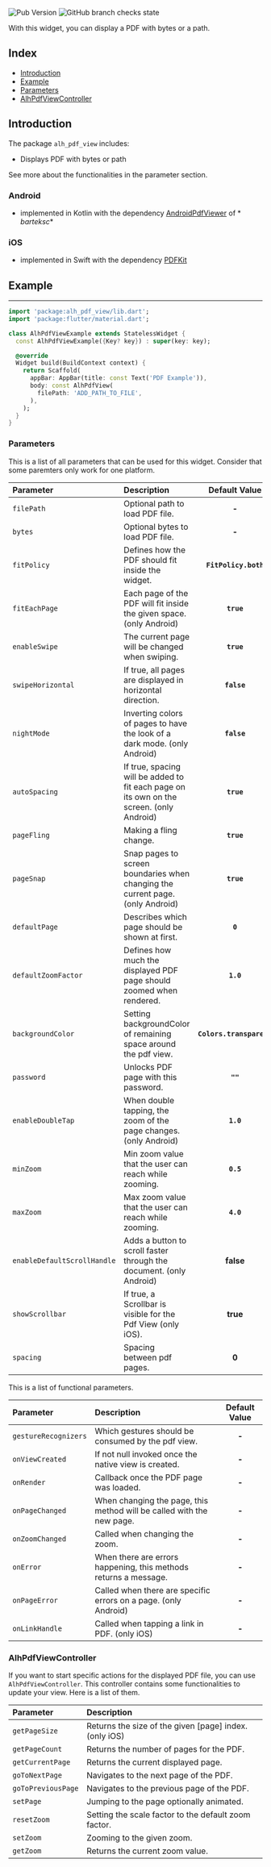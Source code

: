![Pub Version](https://img.shields.io/pub/v/alh_pdf_view?color=%23397ab6&style=flat-square)![GitHub branch checks state](https://img.shields.io/github/checks-status/alhappler/alh_pdf_view/master?style=flat-square)With this widget, you can display a PDF with bytes or a path.## Index- [Introduction](#introduction)- [Example](#example)- [Parameters](#parameters)- [AlhPdfViewController](#alh-pdf-view-controller)## IntroductionThe package `alh_pdf_view` includes:- Displays PDF with bytes or pathSee more about the functionalities in the parameter section.### Android- implemented in Kotlin with the dependency [AndroidPdfViewer](https://github.com/barteksc/AndroidPdfViewer) of *  *barteksc**### iOS- implemented in Swift with the dependency [PDFKit](https://developer.apple.com/documentation/pdfkit)## Example___```dartimport 'package:alh_pdf_view/lib.dart';import 'package:flutter/material.dart';class AlhPdfViewExample extends StatelessWidget {  const AlhPdfViewExample({Key? key}) : super(key: key);  @override  Widget build(BuildContext context) {    return Scaffold(      appBar: AppBar(title: const Text('PDF Example')),      body: const AlhPdfView(        filePath: 'ADD_PATH_TO_FILE',      ),    );  }}```### ParametersThis is a list of all parameters that can be used for this widget. Consider that some paremters only work for oneplatform.| **Parameter**               | **Description**                                                                          |    **Default Value**     ||:----------------------------|:-----------------------------------------------------------------------------------------|:------------------------:|| `filePath`                  | Optional path to load PDF file.                                                          |          **-**           || `bytes`                     | Optional bytes to load PDF file.                                                         |          **-**           || `fitPolicy`                 | Defines how the PDF should fit inside the widget.                                        |   **`FitPolicy.both`**   || `fitEachPage`               | Each page of the PDF will fit inside the given space. (only Android)                     |        **`true`**        || `enableSwipe`               | The current page will be changed when swiping.                                           |        **`true`**        || `swipeHorizontal`           | If true, all pages are displayed in horizontal direction.                                |       **`false`**        || `nightMode`                 | Inverting colors of pages to have the look of a dark mode. (only Android)                |       **`false`**        || `autoSpacing`               | If true, spacing will be added to fit each page on its own on the screen. (only Android) |        **`true`**        || `pageFling`                 | Making a fling change.                                                                   |        **`true`**        || `pageSnap`                  | Snap pages to screen boundaries when changing the current page. (only Android)           |        **`true`**        || `defaultPage`               | Describes which page should be shown at first.                                           |         **`0`**          || `defaultZoomFactor`         | Defines how much the displayed PDF page should zoomed when rendered.                     |        **`1.0`**         || `backgroundColor`           | Setting backgroundColor of remaining space around the pdf view.                          | **`Colors.transparent`** || `password`                  | Unlocks PDF page with this password.                                                     |         **`""`**         || `enableDoubleTap`           | When double tapping, the zoom of the page changes. (only Android)                        |        **`1.0`**         || `minZoom`                   | Min zoom value that the user can reach while zooming.                                    |        **`0.5`**         || `maxZoom`                   | Max zoom value that the user can reach while zooming.                                    |        **`4.0`**         || `enableDefaultScrollHandle` | Adds a button to scroll faster through the document. (only Android)                      |        **false**         || `showScrollbar`             | If true, a Scrollbar is visible for the Pdf View (only iOS).                             |         **true**         || `spacing`                   | Spacing between pdf pages.                                                               |          **0**           |This is a list of functional parameters.| **Parameter**        | **Description**                                                       | **Default Value** ||:---------------------|:----------------------------------------------------------------------|:-----------------:|| `gestureRecognizers` | Which gestures should be consumed by the pdf view.                    |       **-**       || `onViewCreated`      | If not null invoked once the native view is created.                  |       **-**       || `onRender`           | Callback once the PDF page was loaded.                                |       **-**       || `onPageChanged`      | When changing the page, this method will be called with the new page. |       **-**       || `onZoomChanged`      | Called when changing the zoom.                                        |       **-**       || `onError`            | When there are errors happening, this methods returns a message.      |       **-**       || `onPageError`        | Called when there are specific errors on a page. (only Android)       |       **-**       || `onLinkHandle`       | Called when tapping a link in PDF. (only iOS)                         |       **-**       |### AlhPdfViewControllerIf you want to start specific actions for the displayed PDF file, you can use `AlhPdfViewController`.This controller contains some functionalities to update your view. Here is a list of them.| **Parameter**      | **Description**                                        ||:-------------------|:-------------------------------------------------------|| `getPageSize`      | Returns the size of the given [page] index. (only iOS) || `getPageCount`     | Returns the number of pages for the PDF.               || `getCurrentPage`   | Returns the current displayed page.                    || `goToNextPage`     | Navigates to the next page of the PDF.                 || `goToPreviousPage` | Navigates to the previous page of the PDF.             || `setPage`          | Jumping to the page optionally animated.               || `resetZoom`        | Setting the scale factor to the default zoom factor.   || `setZoom`          | Zooming to the given zoom.                             || `getZoom`          | Returns the current zoom value.                        |